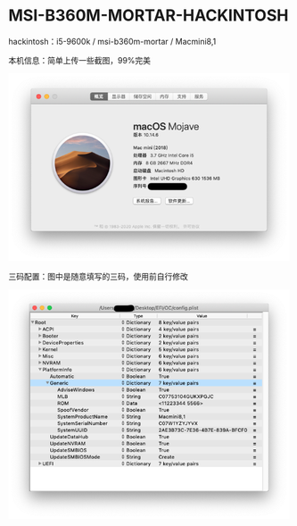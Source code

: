 # MSI-B360M-MORTAR-HACKINTOSH
hackintosh：i5-9600k / msi-b360m-mortar / Macmini8,1

本机信息：简单上传一些截图，99%完美

![image](https://github.com/Utmostmao/MSI-B360M-MORTAR-HACKINTOSH/blob/master/Screenshots/%E5%85%B3%E4%BA%8E%E6%9C%AC%E6%9C%BA.png)

三码配置：图中是随意填写的三码，使用前自行修改

![image](https://github.com/Utmostmao/MSI-B360M-MORTAR-HACKINTOSH/blob/master/Screenshots/%E4%B8%89%E7%A0%81%E9%85%8D%E7%BD%AE.png)

